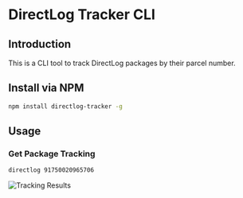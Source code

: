 # DirectLog Tracker CLI

## Introduction

This is a CLI tool to track DirectLog packages by their parcel number. 


## Install via NPM

```bash
npm install directlog-tracker -g
```

## Usage

### Get Package Tracking

```bash
directlog 91750020965706
```

![Tracking Results](https://i.imgur.com/ahiRgyD.png)
